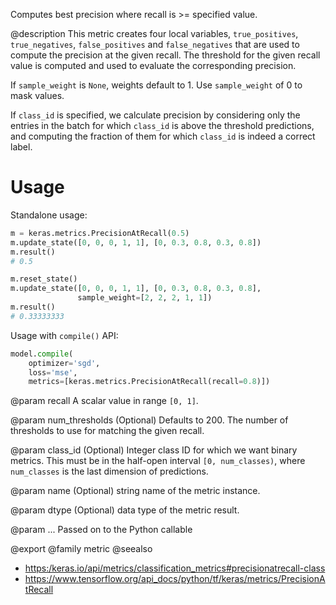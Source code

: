 Computes best precision where recall is >= specified value.

@description
This metric creates four local variables, `true_positives`,
`true_negatives`, `false_positives` and `false_negatives` that are used to
compute the precision at the given recall. The threshold for the given
recall value is computed and used to evaluate the corresponding precision.

If `sample_weight` is `None`, weights default to 1.
Use `sample_weight` of 0 to mask values.

If `class_id` is specified, we calculate precision by considering only the
entries in the batch for which `class_id` is above the threshold
predictions, and computing the fraction of them for which `class_id` is
indeed a correct label.

# Usage
Standalone usage:

```python
m = keras.metrics.PrecisionAtRecall(0.5)
m.update_state([0, 0, 0, 1, 1], [0, 0.3, 0.8, 0.3, 0.8])
m.result()
# 0.5
```

```python
m.reset_state()
m.update_state([0, 0, 0, 1, 1], [0, 0.3, 0.8, 0.3, 0.8],
               sample_weight=[2, 2, 2, 1, 1])
m.result()
# 0.33333333
```

Usage with `compile()` API:

```python
model.compile(
    optimizer='sgd',
    loss='mse',
    metrics=[keras.metrics.PrecisionAtRecall(recall=0.8)])
```

@param recall
A scalar value in range `[0, 1]`.

@param num_thresholds
(Optional) Defaults to 200. The number of thresholds to
use for matching the given recall.

@param class_id
(Optional) Integer class ID for which we want binary metrics.
This must be in the half-open interval `[0, num_classes)`, where
`num_classes` is the last dimension of predictions.

@param name
(Optional) string name of the metric instance.

@param dtype
(Optional) data type of the metric result.

@param ...
Passed on to the Python callable

@export
@family metric
@seealso
+ <https:/keras.io/api/metrics/classification_metrics#precisionatrecall-class>
+ <https://www.tensorflow.org/api_docs/python/tf/keras/metrics/PrecisionAtRecall>

